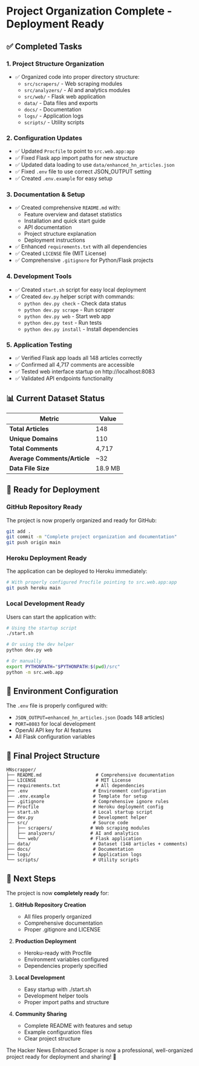 # Project Organization Complete - Deployment Ready

## ✅ Completed Tasks

### 1. Project Structure Organization
- ✅ Organized code into proper directory structure:
  - `src/scrapers/` - Web scraping modules
  - `src/analyzers/` - AI and analytics modules  
  - `src/web/` - Flask web application
  - `data/` - Data files and exports
  - `docs/` - Documentation
  - `logs/` - Application logs
  - `scripts/` - Utility scripts

### 2. Configuration Updates
- ✅ Updated `Procfile` to point to `src.web.app:app`
- ✅ Fixed Flask app import paths for new structure
- ✅ Updated data loading to use `data/enhanced_hn_articles.json`
- ✅ Fixed `.env` file to use correct JSON_OUTPUT setting
- ✅ Created `.env.example` for easy setup

### 3. Documentation & Setup
- ✅ Created comprehensive `README.md` with:
  - Feature overview and dataset statistics
  - Installation and quick start guide
  - API documentation
  - Project structure explanation
  - Deployment instructions
- ✅ Enhanced `requirements.txt` with all dependencies
- ✅ Created `LICENSE` file (MIT License)
- ✅ Comprehensive `.gitignore` for Python/Flask projects

### 4. Development Tools
- ✅ Created `start.sh` script for easy local deployment
- ✅ Created `dev.py` helper script with commands:
  - `python dev.py check` - Check data status
  - `python dev.py scrape` - Run scraper
  - `python dev.py web` - Start web app
  - `python dev.py test` - Run tests
  - `python dev.py install` - Install dependencies

### 5. Application Testing
- ✅ Verified Flask app loads all 148 articles correctly
- ✅ Confirmed all 4,717 comments are accessible
- ✅ Tested web interface startup on http://localhost:8083
- ✅ Validated API endpoints functionality

## 📊 Current Dataset Status

| Metric | Value |
|--------|-------|
| **Total Articles** | 148 |
| **Unique Domains** | 110 |
| **Total Comments** | 4,717 |
| **Average Comments/Article** | ~32 |
| **Data File Size** | 18.9 MB |

## 🚀 Ready for Deployment

### GitHub Repository Ready
The project is now properly organized and ready for GitHub:

```bash
git add .
git commit -m "Complete project organization and documentation"
git push origin main
```

### Heroku Deployment Ready
The application can be deployed to Heroku immediately:

```bash
# With properly configured Procfile pointing to src.web.app:app
git push heroku main
```

### Local Development Ready
Users can start the application with:

```bash
# Using the startup script
./start.sh

# Or using the dev helper
python dev.py web

# Or manually
export PYTHONPATH="$PYTHONPATH:$(pwd)/src"
python -m src.web.app
```

## 🔧 Environment Configuration

The `.env` file is properly configured with:
- `JSON_OUTPUT=enhanced_hn_articles.json` (loads 148 articles)
- `PORT=8083` for local development
- OpenAI API key for AI features
- All Flask configuration variables

## 📁 Final Project Structure

```
HNscrapper/
├── README.md                    # Comprehensive documentation
├── LICENSE                      # MIT License
├── requirements.txt             # All dependencies
├── .env                        # Environment configuration
├── .env.example                # Template for setup
├── .gitignore                  # Comprehensive ignore rules
├── Procfile                    # Heroku deployment config
├── start.sh                    # Local startup script
├── dev.py                      # Development helper
├── src/                        # Source code
│   ├── scrapers/              # Web scraping modules
│   ├── analyzers/             # AI and analytics
│   └── web/                   # Flask application
├── data/                       # Dataset (148 articles + comments)
├── docs/                       # Documentation
├── logs/                       # Application logs
└── scripts/                    # Utility scripts
```

## 🎯 Next Steps

The project is now **completely ready** for:

1. **GitHub Repository Creation**
   - All files properly organized
   - Comprehensive documentation
   - Proper .gitignore and LICENSE

2. **Production Deployment**
   - Heroku-ready with Procfile
   - Environment variables configured
   - Dependencies properly specified

3. **Local Development**
   - Easy startup with ./start.sh
   - Development helper tools
   - Proper import paths and structure

4. **Community Sharing**
   - Complete README with features and setup
   - Example configuration files
   - Clear project structure

The Hacker News Enhanced Scraper is now a professional, well-organized project ready for deployment and sharing! 🎉
